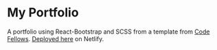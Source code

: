 # My Portfolio

A portfolio using React-Bootstrap and SCSS from a template from [Code Fellows](https://github.com/codefellows/). [Deployed here](https://andrew-enyeart-portfolio.netlify.app) on Netlify.


